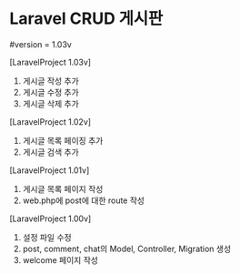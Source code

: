 Laravel CRUD 게시판
==============================

#version = 1.03v

[LaravelProject 1.03v]
1. 게시글 작성 추가
2. 게시글 수정 추가
3. 게시글 삭제 추가

[LaravelProject 1.02v]
1. 게시글 목록 페이징 추가
2. 게시글 검색 추가

[LaravelProject 1.01v]
1. 게시글 목록 페이지 작성
2. web.php에 post에 대한 route 작성

[LaravelProject 1.00v]
1. 설정 파일 수정
1. post, comment, chat의 Model, Controller, Migration 생성
2. welcome 페이지 작성